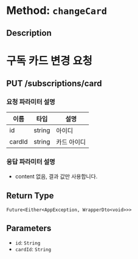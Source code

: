 # Method: `changeCard`

## Description

# 구독 카드 변경 요청

 ## PUT /subscriptions/card

 ### 요청 파라미터 설명

  |이름|타입|설명|
  |-|-|-|
  |id|string|아이디|
  |cardId|string|카드 아이디|

 ### 응답 파라미터 설명

 - content 없음, 결과 값만 사용합니다.

## Return Type
`Future<Either<AppException, WrapperDto<void>>>`

## Parameters

- `id`: `String`
- `cardId`: `String`
